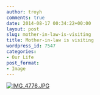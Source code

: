 ```yaml
---
author: troyh
comments: true
date: 2014-08-17 00:34:22+00:00
layout: post
slug: mother-in-law-is-visiting
title: Mother-in-law is visiting
wordpress_id: 7547
categories:
- Our Life
post_format:
- Image
---
```


[![IMG_4776.JPG](https://troyandgay.files.wordpress.com/2014/08/img_4776.jpg)](https://troyandgay.files.wordpress.com/2014/08/img_4776.jpg)
